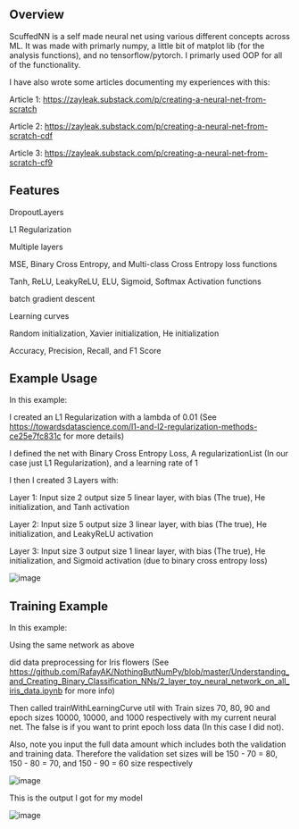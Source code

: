 ## Overview
ScuffedNN is a self made neural net using various different concepts across ML. It was made with primarly numpy, a little bit of matplot lib (for the analysis functions), and no tensorflow/pytorch. 
I primarly used OOP for all of the functionality.

I have also wrote some articles documenting my experiences with this: 

Article 1: https://zayleak.substack.com/p/creating-a-neural-net-from-scratch

Article 2: https://zayleak.substack.com/p/creating-a-neural-net-from-scratch-cdf

Article 3: https://zayleak.substack.com/p/creating-a-neural-net-from-scratch-cf9

## Features
DropoutLayers

L1 Regularization

Multiple layers

MSE, Binary Cross Entropy, and Multi-class Cross Entropy loss functions

Tanh, ReLU, LeakyReLU, ELU, Sigmoid, Softmax Activation functions

batch gradient descent

Learning curves

Random initialization, Xavier initialization, He initialization

Accuracy, Precision, Recall, and F1 Score

## Example Usage
In this example:

I created an L1 Regularization with a lambda of 0.01 (See https://towardsdatascience.com/l1-and-l2-regularization-methods-ce25e7fc831c for more details)

I defined the net with Binary Cross Entropy Loss, A regularizationList (In our case just L1 Regularization), and a learning rate of 1

I then I created 3 Layers with:

Layer 1: Input size 2 output size 5 linear layer, with bias (The true), He initialization, and Tanh activation

Layer 2: Input size 5 output size 3 linear layer, with bias (The true), He initialization, and LeakyReLU activation

Layer 3: Input size 3 output size 1 linear layer, with bias (The true), He initialization, and Sigmoid activation (due to binary cross entropy loss)

![image](https://github.com/zayleak/ScuffedNN/assets/90633128/2479b715-57d9-4072-8e74-a7c4e64b7eb9)

## Training Example 

In this example:

Using the same network as above

did data preprocessing for Iris flowers (See https://github.com/RafayAK/NothingButNumPy/blob/master/Understanding_and_Creating_Binary_Classification_NNs/2_layer_toy_neural_network_on_all_iris_data.ipynb for more info)

Then called trainWithLearningCurve util with Train sizes 70, 80, 90 and epoch sizes 10000, 10000, and 1000 respectively with my current neural net. The false is if you want to print epoch loss data (In this case I did not).

Also, note you input the full data amount which includes both the validation and training data. Therefore the validation set sizes will be 150 - 70 = 80, 150 - 80 = 70, and 150 - 90 = 60 size respectively

![image](https://github.com/zayleak/ScuffedNN/assets/90633128/704271be-91eb-4095-87ca-02df8fd2a2c1)

This is the output I got for my model

![image](https://github.com/zayleak/ScuffedNN/assets/90633128/583659ad-4dcd-426b-bbd4-a90157f422d1)


